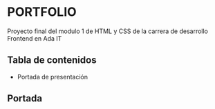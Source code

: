 <h1>PORTFOLIO</h1>

Proyecto final del modulo 1 de HTML y CSS de la carrera de desarrollo Frontend en Ada IT

<h2>Tabla de contenidos</h2>
<ul>
<li><a name="presentacion">Portada de presentación</a></li>
</ul>

<h2 id="presentación">Portada</h2>



